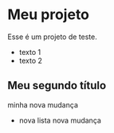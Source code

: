 # Meu projeto

Esse é um projeto de teste.

- texto 1
- texto 2

## Meu segundo título

minha nova mudança

- nova lista
nova mudança
